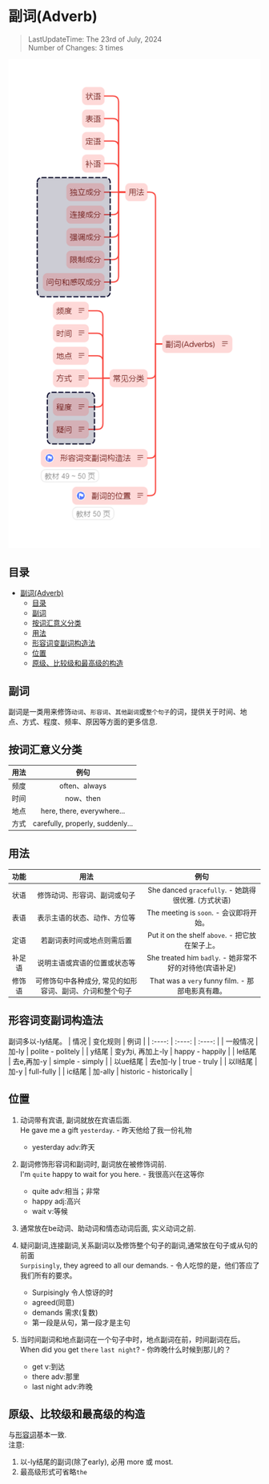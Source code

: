 # 副词(Adverb)
> LastUpdateTime: The 23rd of July, 2024  
> Number of Changes: 3 times

![mind Map](./Adverb%20Mind%20Map.png)

## 目录
- [副词(Adverb)](#副词adverb)
  - [目录](#目录)
  - [副词](#副词)
  - [按词汇意义分类](#按词汇意义分类)
  - [用法](#用法)
  - [形容词变副词构造法](#形容词变副词构造法)
  - [位置](#位置)
  - [原级、比较级和最高级的构造](#原级比较级和最高级的构造)


## 副词
副词是一类用来修饰`动词`、`形容词`、`其他副词`或`整个句子`的词，提供关于时间、地点、方式、程度、频率、原因等方面的更多信息.

## 按词汇意义分类
| 用法 | 例句 |
| :----: | :----: |
| 频度 | often、always |
| 时间 | now、then |
| 地点 | here, there, everywhere... |
| 方式 | carefully, properly, suddenly... |

<!-- ### 程度
much, little, very...
### 疑问
how, when, where... -->

## 用法
| 功能 | 用法 | 例句 |
| :----: | :----: | :----: |
| 状语 | 修饰动词、形容词、副词或句子 | She danced `gracefully`. - 她跳得很优雅. (方式状语) |
| 表语 | 表示主语的状态、动作、方位等 | The meeting is `soon`. - 会议即将开始。 |
| 定语 | 若副词表时间或地点则需后置 | Put it on the shelf `above`. - 把它放在架子上。 |
| 补足语 | 说明主语或宾语的位置或状态等 | She treated him `badly`. - 她非常不好的对待他(宾语补足) | 
| 修饰语 | 可修饰句中各种成分, 常见的如形容词、副词、介词和整个句子 | That was a `very` funny film. - 那部电影真有趣。 |
<!-- 
### 独立成分
副词可以作为独立成分出现，表达说话者的态度、观点或情感。  
`Honestly`, I didn't like the film. - 老实说, 我不喜欢这部电影
### 连接成分
连接副词用于连接两个独立句子或句子成分，表达因果、对比、时间等逻辑关系。
She was tired; `therefore`, she went to bed early. - 她很累; 所以她睡得很早
### 强调成分
副词可以用来强调句子的某一部分或整个句子，增强语气。  
She `really` likes him. - 他真的很喜欢她
### 限制成分
副词可以用来限制句子中的某一成分，使意思更加明确。  
He only eats vegetables. - 他只喜欢吃蔬菜
### 问句和感叹句
副词可以用于构建问句和感叹句，通常用来询问或表达情感。  
How beautifully she sings! - 她唱得漂亮! -->

## 形容词变副词构造法
副词多以-ly结尾。
| 情况 | 变化规则 | 例词 |
| :----: | :----: | :----: |
| 一般情况 | 加-ly | polite - politely | 
| y结尾 | 变y为i, 再加上-ly | happy - happily |
| le结尾 | 去e,再加-y | simple - simply | 
| 以ue结尾 | 去e加-ly | true - truly |
| 以ll结尾 | 加-y | full-fully |
| ic结尾 | 加-ally | historic - historically | 


## 位置
1.  动词带有宾语, 副词就放在宾语后面.  
    He gave me a gift `yesterday`. - 昨天他给了我一份礼物
    -   yesterday adv:昨天
3.  副词修饰形容词和副词时, 副词放在被修饰词前.  
    I'm `quite` happy to wait for you here. - 我很高兴在这等你
    -   quite adv:相当；非常
    -   happy adj:高兴
    -   wait v:等候
4.  通常放在be动词、助动词和情态动词后面, 实义动词之前. 
5.  疑问副词,连接副词,关系副词以及修饰整个句子的副词,通常放在句子或从句的前面  
    `Surpisingly`, they agreed to all our demands. - 令人吃惊的是，他们答应了我们所有的要求。 
    -   Surpisingly 令人惊讶的时  
    -   agreed(同意)  
    -   demands 需求(复数)  
    -   第一段是从句，第一段才是主句  

6.  当时间副词和地点副词在一个句子中时，地点副词在前，时间副词在后。  
    When did you get `there` `last night`? - 你昨晚什么时候到那儿的？
    -   get  v:到达  
    -   there adv:那里  
    -   last night  adv:昨晚  


## 原级、比较级和最高级的构造
与[形容词](./Adjectives.md#原级比较级和最高级)基本一致.  
注意:
1. 以-ly结尾的副词(除了early), 必用 more 或 most.
2. 最高级形式可省略`the` 